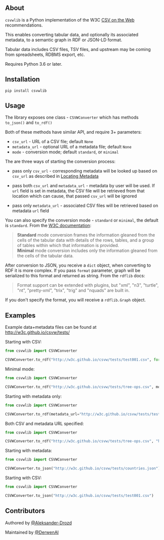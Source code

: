 ## About

`csvwlib` is a Python implementation of the W3C 
[CSV on the Web](http://w3c.github.io/csvw/) recommendations.

This enables converting tabular data, and optionally its associated
metadata, to a semantic graph in RDF or JSON-LD format.

Tabular data includes CSV files, TSV files, and upstream may be
coming from spreadsheets, RDBMS export, etc.

Requires Python 3.6 or later.


## Installation

```
pip install csvwlib
```


## Usage

The library exposes one class - `CSVWConverter` which has methods `to_json()` and `to_rdf()`

Both of these methods have similar API, and require 3+ parameters: 

  * `csv_url` - URL of a CSV file; default `None`
  * `metadata_url` - optional URL of a metadata file; default `None`
  * `mode` - conversion mode; default `standard`, or `minimal`

The are three ways of starting the conversion process:

  * pass only `csv_url` - corresponding metadata will be looked up based on `csv_url` as described in [Locating Metadata](https://www.w3.org/TR/2015/REC-tabular-data-model-20151217/#locating-metadata)

  * pass both `csv_url` and `metadata_url` - metadata by user will be used. If `url` field is set in metadata, the CSV file will be retrieved from that location which can cause, that passed `csv_url` will be ignored

  * pass only `metadata_url` - associated CSV files will be retrieved based on metadata `url` field  


You can also specify the conversion mode - `standard` or `minimal`, the default is `standard`.
From the [W3C documentation](https://www.w3.org/TR/2015/REC-csv2rdf-20151217/):

> **Standard** mode conversion frames the information gleaned from the cells of the tabular data with details of the rows, tables, and a group of tables within which that information is provided.  
> **Minimal** mode conversion includes only the information gleaned from the cells of the tabular data.

After conversion to JSON, you receive a `dict` object, when converting to RDF it is more complex.
If you pass `format` parameter, graph will be serialized to this format and returned as string. 
From the `rdflib` docs:

> Format support can be extended with plugins, but "xml", "n3", "turtle", "nt", "pretty-xml", "trix", "trig" and "nquads" are built in.

If you don't specify the format, you will receive a `rdflib.Graph` object. 


## Examples

Example data+metadata files can be found at 
<http://w3c.github.io/csvw/tests/>

Starting with CSV:
```python
from csvwlib import CSVWConverter

CSVWConverter.to_rdf("http://w3c.github.io/csvw/tests/test001.csv", format="ttl")
```

Minimal mode:
```python
from csvwlib import CSVWConverter

CSVWConverter.to_rdf("http://w3c.github.io/csvw/tests/tree-ops.csv", mode="minimal", format="ttl")
```

Starting with metadata only:
```python
from csvwlib import CSVWConverter

CSVWConverter.to_rdf(metadata_url="http://w3c.github.io/csvw/tests/test188-metadata.json", format="ttl")
```

Both CSV and metadata URL specified:
```python
from csvwlib import CSVWConverter

CSVWConverter.to_rdf("http://w3c.github.io/csvw/tests/tree-ops.csv", "http://w3c.github.io/csvw/tests/tree-ops.csv", format="ttl")
```

Starting with metadata:
```python
from csvwlib import CSVWConverter

CSVWConverter.to_json("http://w3c.github.io/csvw/tests/countries.json")
```

Starting with CSV:
```python
from csvwlib import CSVWConverter

CSVWConverter.to_json("http://w3c.github.io/csvw/tests/test001.csv")
```


## Contributors

Authored by [@Aleksander-Drozd](https://github.com/Aleksander-Drozd)

Maintained by [@DerwenAI](https://github.com/DerwenAI)